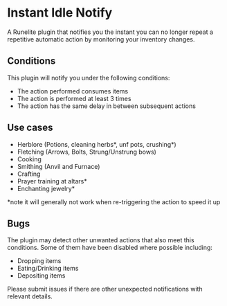 # Instant Idle Notify

A Runelite plugin that notifies you the instant you can no longer repeat a repetitive automatic action by monitoring your inventory changes.

## Conditions
This plugin will notify you under the following conditions:
- The action performed consumes items
- The action is performed at least 3 times
- The action has the same delay in between subsequent actions

## Use cases
- Herblore (Potions, cleaning herbs*, unf pots, crushing*)
- Fletching (Arrows, Bolts, Strung/Unstrung bows)
- Cooking
- Smithing (Anvil and Furnace)
- Crafting
- Prayer training at altars*
- Enchanting jewelry*

*note it will generally not work when re-triggering the action to speed it up

## Bugs
The plugin may detect other unwanted actions that also meet this conditions.
Some of them have been disabled where possible including:
- Dropping items
- Eating/Drinking items
- Depositing items

Please submit issues if there are other unexpected notifications with relevant details.